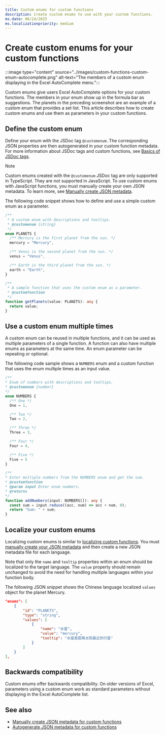 ```yaml
---
title: Custom enums for custom functions
description: Create custom enums to use with your custom functions.
ms.date: 06/24/2025
ms.localizationpriority: medium
---
```


# Create custom enums for your custom functions

:::image type="content" source="../images/custom-functions-custom-enum-autocomplete.png" alt-text="The members of a custom enum displaying in the Excel AutoComplete menu.":::

Custom enums give users Excel AutoComplete options for your custom functions. The members in your enum show up in the formula bar as suggestions. The planets in the preceding screenshot are an example of a custom enum that provides a set list. This article describes how to create custom enums and use them as parameters in your custom functions.

## Define the custom enum

Define your enum with the JSDoc tag `@customenum`. The corresponding JSON properties are then autogenerated in your custom function metadata. For more information about JSDoc tags and custom functions, see [Basics of JSDoc tags](custom-functions-json-autogeneration.md#basics-of-jsdoc-tags).

> [!NOTE]
> Custom enums created with the `@customenum` JSDoc tag are only supported in TypeScript. They are not supported in JavaScript. To use custom enums with JavaScript functions, you must manually create your own JSON metadata. To learn more, see [Manually create JSON metadata](custom-functions-json.md).

The following code snippet shows how to define and use a simple custom enum as a parameter.

```typescript
/** 
 * A custom enum with descriptions and tooltips. 
 * @customenum {string} 
 */
enum PLANETS { 
  /** Mercury is the first planet from the sun. */ 
  mercury = "Mercury", 

  /** Venus is the second planet from the sun. */ 
  venus = "Venus", 

  /** Earth is the third planet from the sun. */ 
  earth = "Earth", 
} 

/** 
 * A sample function that uses the custom enum as a parameter.
 * @customfunction 
 */ 
function getPlanets(value: PLANETS): any { 
  return value; 
} 
```

## Use a custom enum multiple times

A custom enum can be reused in multiple functions, and it can be used as multiple parameters of a single function. A function can also have multiple enums as parameters at the same time. An enum parameter can be repeating or optional.

The following code sample shows a `NUMBERS` enum and a custom function that uses the enum multiple times as an input value.

```typescript
/**
* Enum of numbers with descriptions and tooltips.
* @customenum {number}
*/ 
enum NUMBERS {
  /** One */
  One = 1,

  /** Two */
  Two = 2,

  /** Three */
  Three = 3, 

  /** Four */
  Four = 4,

  /** Five */
  Five = 5
} 

/**
* Enter multiple numbers from the NUMBERS enum and get the sum.
* @customfunction
* @param input Enter enum numbers.
* @returns
*/
function addNumbers(input: NUMBERS[]): any {
  const sum = input.reduce((acc, num) => acc + num, 0); 
  return "Sum: " + sum; 
}
```

## Localize your custom enums

Localizing custom enums is similar to [localizing custom functions](custom-functions-naming.md#localize-custom-functions). You must [manually create your JSON metadata](custom-functions-json.md) and then create a new JSON metadata file for each language.

Note that only the `name` and `tooltip` properties within an enum should be localized to the target language. The `value` property should remain unchanged to avoid the need for handling multiple languages within your function body.

The following JSON snippet shows the Chinese language localized `values` object for the planet Mercury.

```json
"enums": [
    {
        "id": "PLANETS",
        "type": "string",
        "values": [
            {
                "name": "水星", 
                "value": "mercury",
                "tooltip": "水星是距离太阳最近的行星"
            }
        ]
    }
],
```

## Backwards compatibility

Custom enums offer backwards compatibility. On older versions of Excel, parameters using a custom enum work as standard parameters without displaying in the Excel AutoComplete list.

## See also

- [Manually create JSON metadata for custom functions](custom-functions-json.md)
- [Autogenerate JSON metadata for custom functions](custom-functions-json-autogeneration.md)
